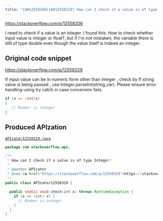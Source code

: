 ```yaml
---
title: "[Q#12558206][A#12558329] How can I check if a value is of type Integer?"
---
```


https://stackoverflow.com/q/12558206

I need to check if a value is an integer. I found this: How to check whether input value is integer or float?, but if I'm not mistaken, the variable there is still of type double even though the value itself is indeed an integer.



## Original code snippet

https://stackoverflow.com/a/12558329

If input value can be in  numeric form other than integer , check by
If string value is being passed , use Integer.parseInt(string_var).
Please ensure error handling using try catch in case conversion fails.

```java
if (x == (int)x)
{
   // Number is integer
}
```

## Produced APIzation

[`APIzator12558329.java`](/data/search/java/APIzator12558329.java)

```java
package com.stackoverflow.api;

/**
 * How can I check if a value is of type Integer?
 *
 * @author APIzator
 * @see <a href="https://stackoverflow.com/a/12558329">https://stackoverflow.com/a/12558329</a>
 */
public class APIzator12558329 {

  public static void check(int x) throws RuntimeException {
    if (x == (int) x) {
      // Number is integer
    }
  }
}
```